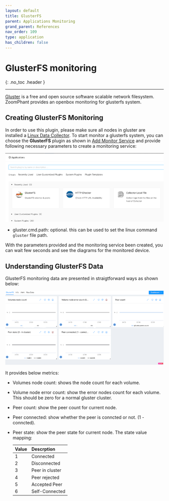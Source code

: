 ```yaml
---
layout: default
title: GlusterFS
parent: Applications Monitoring
grand_parent: References
nav_order: 109
type: application
has_children: false
---
```


# GlusterFS monitoring
{: .no_toc .header }

----
[Gluster](https://www.gluster.org/) is a free and open source software scalable network filesystem. ZoomPhant provides an openbox monitoring for glusterfs system.

## Creating GlusterFS Monitoring

In order to use this plugin, please make sure all nodes in gluster are installed a [Linux Data Collector](../../02_collector/). To start monitor a glusterfs system, you can choose the **GlusterFS** plugin as shown in  [Add Monitor Service](../../01_service/) and provide following necessary parameters to create a monitoring service:

![image-20240619151004046](image-20240619151004046.png)

* gluster.cmd.path: optional. this can be used to set the linux command `gluster` file path. 

With the parameters provided and the monitoring service been created, you can wait few seconds and see the diagrams for the monitored device.

## Understanding GlusterFS Data

GlusterFS monitoring data are presented in straigtforward ways as shown below:

![image-20240619151459972](image-20240619151459972.png)

It provides below metrics:

- Volumes node count: shows the node count for each volume.

- Volume node error count: show the error nodes count for each volume. This should be zero for a normal gluster cluster.

- Peer count: show the peer count for current node.

- Peer connected: show whether the peer is conncted or not. (1 - conncted).

- Peer state: show the peer state  for current node. The state value mapping:

  | Value | Descrption      |
  | ----- | --------------- |
  | 1     | Connected       |
  | 2     | Disconnected    |
  | 3     | Peer in cluster |
  | 4     | Peer rejected   |
  | 5     | Accepted Peer   |
  | 6     | Self-Connected  |

  
